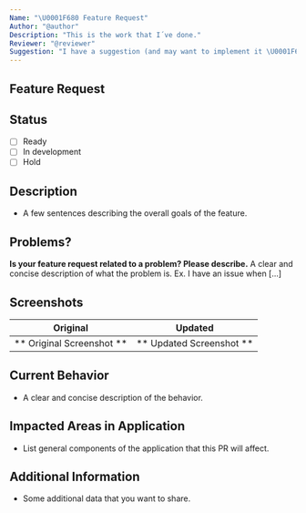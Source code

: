 ```yaml
---
Name: "\U0001F680 Feature Request"
Author: "@author"
Description: "This is the work that I´ve done."
Reviewer: "@reviewer"
Suggestion: "I have a suggestion (and may want to implement it \U0001F642)!"
---
```


## Feature Request

## Status
- [ ] Ready
- [ ] In development
- [ ] Hold

## Description
- A few sentences describing the overall goals of the feature.

## Problems?
**Is your feature request related to a problem? Please describe.**
A clear and concise description of what the problem is. Ex. I have an issue when [...]

## Screenshots
Original        | Updated
:-----------------------:|:-----------------------:
** Original Screenshot **| ** Updated Screenshot **

## Current Behavior
- A clear and concise description of the behavior.

## Impacted Areas in Application
- List general components of the application that this PR will affect.

## Additional Information
- Some additional data that you want to share.
